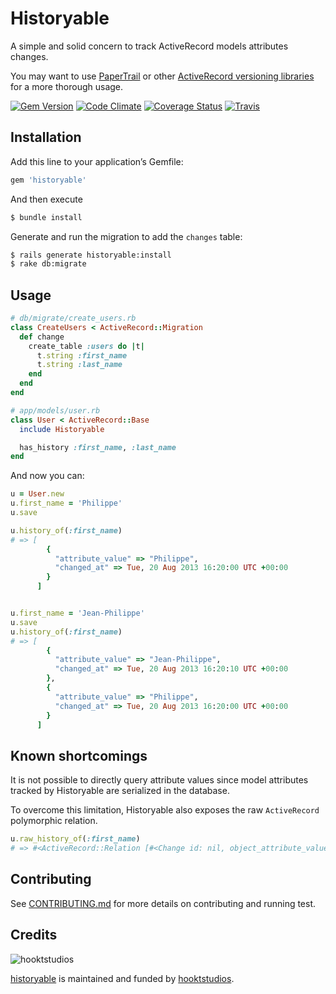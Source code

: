 # Historyable

A simple and solid concern to track ActiveRecord models attributes changes.

You may want to use [PaperTrail](https://github.com/airblade/paper_trail) or other [ActiveRecord versioning libraries](https://www.ruby-toolbox.com/categories/Active_Record_Versioning) for a more thorough usage.

[![Gem Version](https://badge.fury.io/rb/historyable.png)](https://rubygems.org/gems/historyable)
[![Code Climate](https://codeclimate.com/github/hooktstudios/historyable.png)](https://codeclimate.com/github/hooktstudios/historyable)
[![Coverage Status](https://coveralls.io/repos/hooktstudios/historyable/badge.png)](https://coveralls.io/r/hooktstudios/historyable)
[![Travis](https://travis-ci.org/hooktstudios/historyable.png?branch=master)](https://travis-ci.org/hooktstudios/historyable)

## Installation

Add this line to your application’s Gemfile:

```ruby
gem 'historyable'
```

And then execute

```bash
$ bundle install
```

Generate and run the migration to add the `changes` table:

```bash
$ rails generate historyable:install
$ rake db:migrate
```

## Usage
```ruby
# db/migrate/create_users.rb
class CreateUsers < ActiveRecord::Migration
  def change
    create_table :users do |t|
      t.string :first_name
      t.string :last_name
    end
  end
end
```

```ruby
# app/models/user.rb
class User < ActiveRecord::Base
  include Historyable

  has_history :first_name, :last_name
end
```

And now you can:

```ruby
u = User.new
u.first_name = 'Philippe'
u.save

u.history_of(:first_name)
# => [
        {
          "attribute_value" => "Philippe",
          "changed_at" => Tue, 20 Aug 2013 16:20:00 UTC +00:00
        }
      ]


u.first_name = 'Jean-Philippe'
u.save
u.history_of(:first_name)
# => [
        {
          "attribute_value" => "Jean-Philippe",
          "changed_at" => Tue, 20 Aug 2013 16:20:10 UTC +00:00
        },
        {
          "attribute_value" => "Philippe",
          "changed_at" => Tue, 20 Aug 2013 16:20:00 UTC +00:00
        }
      ]
```

## Known shortcomings

It is not possible to directly query attribute values since model attributes tracked by Historyable are serialized in the database.

To overcome this limitation, Historyable also exposes the raw `ActiveRecord` polymorphic relation.

```ruby
u.raw_history_of(:first_name)
# => #<ActiveRecord::Relation [#<Change id: nil, object_attribute_value: "Jean-Philippe", created_at: "2013-08-20 16:20:10">], [#<Change id: nil, object_attribute_value: "Philippe", created_at: "2013-08-20 16:20:00">]>
```

## Contributing

See [CONTRIBUTING.md](https://github.com/hooktstudios/historyable/blob/master/CONTRIBUTING.md) for more details on contributing and running test.

## Credits

![hooktstudios](http://hooktstudios.com/logo.png)

[historyable](https://rubygems.org/gems/historyable) is maintained and funded by [hooktstudios](http://github.com/hooktstudios).

